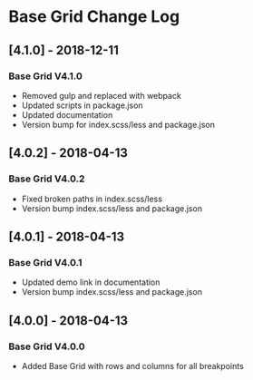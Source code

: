 # Base Grid Change Log

## [4.1.0] - 2018-12-11
### Base Grid V4.1.0
- Removed gulp and replaced with webpack
- Updated scripts in package.json
- Updated documentation
- Version bump for index.scss/less and package.json

## [4.0.2] - 2018-04-13
### Base Grid V4.0.2
- Fixed broken paths in index.scss/less
- Version bump index.scss/less and package.json

## [4.0.1] - 2018-04-13
### Base Grid V4.0.1
- Updated demo link in documentation
- Version bump index.scss/less and package.json

## [4.0.0] - 2018-04-13
### Base Grid V4.0.0
- Added Base Grid with rows and columns for all breakpoints
